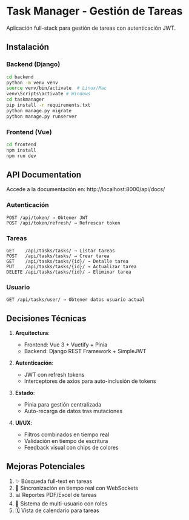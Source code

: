 # Task Manager - Gestión de Tareas

Aplicación full-stack para gestión de tareas con autenticación JWT.

## Instalación

### Backend (Django)
```bash
cd backend
python -m venv venv
source venv/bin/activate  # Linux/Mac
venv\Scripts\activate # Windows
cd taskmanager
pip install -r requirements.txt
python manage.py migrate
python manage.py runserver
```

### Frontend (Vue)
```bash
cd frontend
npm install
npm run dev
```

## API Documentation
Accede a la documentación en: http://localhost:8000/api/docs/
### Autenticación
```
POST /api/token/ → Obtener JWT
POST /api/token/refresh/ → Refrescar token
```

### Tareas
```
GET    /api/tasks/tasks/ → Listar tareas
POST   /api/tasks/tasks/ → Crear tarea
GET    /api/tasks/tasks/{id}/ → Detalle tarea
PUT    /api/tasks/tasks/{id}/ → Actualizar tarea
DELETE /api/tasks/tasks/{id}/ → Eliminar tarea
```

### Usuario
```
GET /api/tasks/user/ → Obtener datos usuario actual
```

## Decisiones Técnicas

1. **Arquitectura**:  
   - Frontend: Vue 3 + Vuetify + Pinia  
   - Backend: Django REST Framework + SimpleJWT

2. **Autenticación**:  
   - JWT con refresh tokens
   - Interceptores de axios para auto-inclusión de tokens

3. **Estado**:  
   - Pinia para gestión centralizada
   - Auto-recarga de datos tras mutaciones

4. **UI/UX**:  
   - Filtros combinados en tiempo real
   - Validación en tiempo de escritura
   - Feedback visual con chips de colores

## Mejoras Potenciales

1. ✨ Búsqueda full-text en tareas
2. 🔄 Sincronización en tiempo real con WebSockets
3. 📊 Reportes PDF/Excel de tareas
4. 👥 Sistema de multi-usuario con roles
5. 🗓 Vista de calendario para tareas